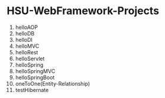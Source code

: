 # HSU-WebFramework-Projects


1. helloAOP
2. helloDB
3. helloDI
4. helloMVC
5. helloRest
6. helloServlet
7. helloSpring
8. helloSpringMVC
9. helloSpringBoot
10. oneToOne(Entity-Relationship)
11. testHibernate
